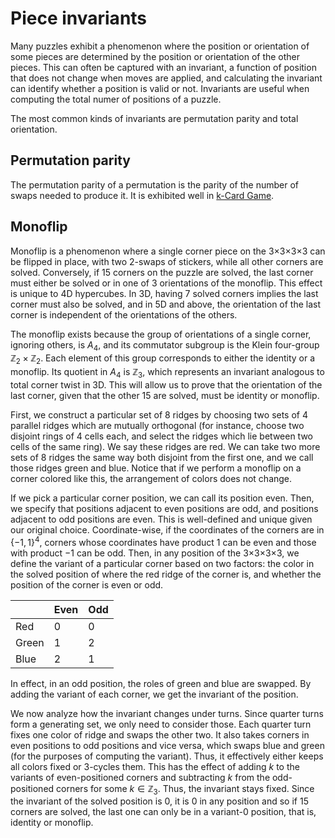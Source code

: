 # Piece invariants

Many puzzles exhibit a phenomenon where the position or orientation of some pieces are determined by the position or orientation of the other pieces. This can often be captured with an invariant, a function of position that does not change when moves are applied, and calculating the invariant can identify whether a position is valid or not. Invariants are useful when computing the total numer of positions of a puzzle.

The most common kinds of invariants are permutation parity and total orientation.

## Permutation parity

The permutation parity of a permutation is the parity of the number of swaps needed to produce it. It is exhibited well in [k-Card Game](https://masonhorne.github.io/k-Card-Game/).

## Monoflip

Monoflip is a phenomenon where a single corner piece on the 3×3×3×3 can be flipped in place, with two 2-swaps of stickers, while all other corners are solved. Conversely, if 15 corners on the puzzle are solved, the last corner must either be solved or in one of 3 orientations of the monoflip. This effect is unique to 4D hypercubes. In 3D, having 7 solved corners implies the last corner must also be solved, and in 5D and above, the orientation of the last corner is independent of the orientations of the others.

The monoflip exists because the group of orientations of a single corner, ignoring others, is $A_4$, and its commutator subgroup is the Klein four-group $\mathbb{Z}_2 \times \mathbb{Z}_2$. Each element of this group corresponds to either the identity or a monoflip. Its quotient in $A_4$ is $\mathbb{Z}_3$, which represents an invariant analogous to total corner twist in 3D. This will allow us to prove that the orientation of the last corner, given that the other 15 are solved, must be identity or monoflip.

First, we construct a particular set of 8 ridges by choosing two sets of 4 parallel ridges which are mutually orthogonal (for instance, choose two disjoint rings of 4 cells each, and select the ridges which lie between two cells of the same ring). We say these ridges are red. We can take two more sets of 8 ridges the same way both disjoint from the first one, and we call those ridges green and blue. Notice that if we perform a monoflip on a corner colored like this, the arrangement of colors does not change.

If we pick a particular corner position, we can call its position even. Then, we specify that positions adjacent to even positions are odd, and positions adjacent to odd positions are even. This is well-defined and unique given our original choice. Coordinate-wise, if the coordinates of the corners are in $\{-1,1\}^4$, corners whose coordinates have product $1$ can be even and those with product $-1$ can be odd. Then, in any position of the 3×3×3×3, we define the variant of a particular corner based on two factors: the color in the solved position of where the red ridge of the corner is, and whether the position of the corner is even or odd.

|       | Even | Odd |
| ----- | ---- | --- |
| Red   | 0    | 0   |
| Green | 1    | 2   |
| Blue  | 2    | 1   |

In effect, in an odd position, the roles of green and blue are swapped. By adding the variant of each corner, we get the invariant of the position.

We now analyze how the invariant changes under turns. Since quarter turns form a generating set, we only need to consider those. Each quarter turn fixes one color of ridge and swaps the other two. It also takes corners in even positions to odd positions and vice versa, which swaps blue and green (for the purposes of computing the variant). Thus, it effectively either keeps all colors fixed or 3-cycles them. This has the effect of adding $k$ to the variants of even-positioned corners and subtracting $k$ from the odd-positioned corners for some $k \in \mathbb{Z}_3$. Thus, the invariant stays fixed. Since the invariant of the solved position is $0$, it is $0$ in any position and so if 15 corners are solved, the last one can only be in a variant-$0$ position, that is, identity or monoflip.